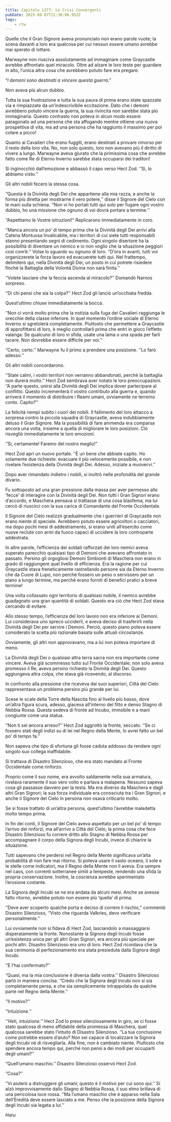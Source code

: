 ```yaml
---
title: Capitolo 1377: Le Crisi Convergenti
pubDate: 2025-08-07T11:30:06.952Z
tags:
    - rtw
---
```



Quelle che il Gran Signore aveva pronunciato non erano parole vuote; la scena davanti a loro era qualcosa per cui nessun essere umano avrebbe mai sperato di lottare.


Marwayne non riusciva assolutamente ad immaginare come Graycastle avrebbe affrontato quel miracolo. Oltre ad alzare le loro teste per guardare in alto, l’unica altra cosa che avrebbero potuto fare era pregare.


“<em>I demoni sono destinati a vincere questa guerra.”</em>


Non aveva più alcun dubbio.


Tutta la sua frustrazione e tutta la sua paura di prima erano state spazzate via e rimpiazzate da un’indescrivibile eccitazione. Dato che i demoni avrebbero potuto vincere la guerra, la sua rivincita non sarebbe stata più immaginaria. Questo contrasto non poteva in alcun modo essere paragonato ad una persona che sta affogando mentre ottiene una nuova prospettiva di vita, ma ad una persona che ha raggiunto il massimo per poi colare a picco!


Quanto ai Cavalieri che erano fuggiti, erano destinati a provare rimorso per il resto della loro vita. No, non solo questo, loro non avevano più il diritto di vivere a lungo. Marwayne aveva giurato che la primissima cosa che avrebbe fatto come Re di Eterno Inverno sarebbe stata occuparsi dei traditori!


Si inginocchiò dall’emozione e abbassò il capo verso Hect Zod. ‘’Sì, lo abbiamo visto.’’


Gli altri nobili fecero la stessa cosa.


‘’Questa è la Divinità degli Dei che appartiene alla mia razza, e anche la forma più diretta per mostrarne il vero potere,’’ disse il Signore del Cielo con le mani sulla schiena. ‘’Non vi ho portati tutti qui solo per fugare ogni vostro dubbio, ho una missione che ognuno di voi dovrà portare a termine.’’


‘’Aspettiamo le Vostre istruzioni!” Replicarono immediatamente in coro.


‘’Manca ancora un po’ di tempo prima che la Divinità degli Dei arrivi alla Catena Montuosa Invalicabile, ma i territori di cui siete tutti responsabili stanno presentando segni di cedimento. Ogni singolo disertore ha la possibilità di diventare un nemico e io non voglio che la situazione peggiori così com’è.’’ Volse lo sguardo su ognuno di loro. ‘’D’ora in avanti, tutti voi organizzerete la forza lavoro ed evacuerete tutti qui. Nel frattempo, delimiterò qui, nella Divinità degli Dei, un posto in cui potrete risiedere finché la Battaglia della Volontà Divina non sarà finita.’’


‘’Volete lasciare che la feccia ascenda al miracolo?’’ Domandò Narnos sorpreso.


‘’Di chi pensi che sia la colpa?’’ Hect Zod gli lanciò un’occhiata fredda.


Quest’ultimo chiuse immediatamente la bocca.


‘’Non ci vorrà molto prima che la notizia sulla fuga dei Cavalieri raggiunga le orecchie della classe inferiore. In quel momento l’ordine sociale di Eterno Inverno si sgretolerà completamente. Piuttosto che permettere a Graycastle di approfittarsi di loro, è meglio controllarli prima che entri in gioco l’effetto valanga. Se qualcuno di loro vi sfida, usate una lama o una spada per farli tacere. Non dovrebbe essere difficile per voi.’’


‘’Certo, certo.’’ Marwayne fu il primo a prendere una posizione. ‘’Lo farò adesso.’’


Gli altri nobili concordarono.


‘’State calmi, i vostri territori non verranno abbandonati, perché la battaglia non durerà molto.’’ Hect Zod sembrava aver notato le loro preoccupazioni. ‘’A parte questo, unirsi alla Divinità degli Dei implica dover partecipare al conflitto. Questo incrementerà il vostro contributo alla guerra e, quando arriverà il momento di distribuire i Reami umani, ovviamente ne terremo conto. Capito?’’


La felicità riempì subito i cuori dei nobili. Il fallimento del loro attacco a sorpresa contro la piccola squadra di Graycastle, aveva indubbiamente deluso il Gran Signore. Ma la possibilità di fare ammenda era comparsa ancora una volta, insieme a quella di migliorare le loro posizioni. Ciò risvegliò immediatamente le loro emozioni.


‘’Sì, certamente! Faremo del nostro meglio!”


Hect Zod aprì un nuovo portale. ‘’È un bene che abbiate capito. Ho solamente due richieste: evacuare il più velocemente possibile, e non rivelare l’esistenza della Divinità degli Dei. Adesso, iniziate a muovervi.’’


Dopo aver rimandato indietro i nobili, si inoltrò nelle profondità del grande divario.


Fu sottoposto ad una gran pressione dalla massa per aver permesso alle ‘fecce’ di interagire con la Divinità degli Dei. Non tutti i Gran Signori erano d’accordo, e Maschera pensava si trattasse di una cosa blasfema, ma lui cercò di riuscirci con la sua carica di Comandante del Fronte Occidentale.


Il Signore del Cielo realizzò gradualmente che i guerrieri di Graycastle non erano niente di speciale. Avrebbero potuto essere agricoltori o cacciatori, ma dopo pochi mesi di addestramento, si erano uniti all’esercito come nuove reclute con armi da fuoco capaci di uccidere la loro controparte addestrata.


In altre parole, l’efficienza dei soldati rafforzati dei loro nemici aveva superato parecchio qualsiasi tipo di Demoni che avevano affrontato in passato. Persino gli orgogliosi Demoni Simbionti di Maschera non erano in grado di raggiungere quel livello di efficienza. Era la ragione per cui Graycastle stava freneticamente rastrellando persone sia da Eterno Inverno che da Cuore di Lupo, non perché fossero un peso o servissero per un piano a lungo termine, ma perché erano forniti di benefici pratici a breve termine!


Una volta collassato ogni territorio di qualsiasi nobile, il nemico avrebbe guadagnato una gran quantità di soldati. Questo era ciò che Hect Zod stava cercando di evitare.


Allo stesso tempo, l’efficienza del loro lavoro non era inferiore ai Demoni. Lui considerava uno spreco ucciderli, e aveva deciso di trasferirli nella Divinità degli Dei per servire i Demoni. Perciò, questo piano poteva essere considerato la scelta più razionale basata sulle attuali circostanze.


Ovviamente, gli altri non approvavano, ma a lui non poteva importare di meno.


La Divinità degli Dei o qualsiasi altra terra sacra non era importante come vincere. Aveva già scommesso tutto sul Fronte Occidentale; non solo aveva promesso il Re, aveva persino richiesto la Divinità degli Dei. Questo aggiungeva altra colpa, che stava già ricevendo, al discorso.


In confronto alla pressione che riceveva dai suoi superiori, Città del Cielo rappresentava un problema persino più grande per lui.


Scese le scale della Torre della Nascita fino al livello più basso, dove un’altra figura scura, adesso, giaceva all’interno del fitto e denso Stagno di Nebbia Rossa. Questa sedeva di fronte ad Incubo, immobile e a mani congiunte come una statua.


‘’Non ti sei ancora arreso?’’ Hect Zod aggrottò la fronte, seccato. ‘’Se ci fossero stati degli indizi su di lei nel Regno della Mente, lo avrei fatto un bel po’ di tempo fa.’’


Non sapeva che tipo di sfortuna gli fosse caduta addosso da rendere ogni singolo suo collega inaffidabile.


Si trattava di Disastro Silenzioso, che era stato mandato al Fronte Occidentale come rinforzo.


Proprio come il suo nome, era avvolto saldamente nella sua armatura, rivelava raramente il suo vero volto e parlava a malapena. Nessuno sapeva cosa gli passasse davvero per la testa. Ma era diverso da Maschera e dagli altri Gran Signori; la sua forza individuale era conosciuta tra i Gran Signori, e anche il Signore del Cielo in persona non osava criticarlo molto.


Se si fosse trattato di un’altra persona, quest’ultimo l’avrebbe maledetta molto tempo prima.


In fin dei conti, il Signore del Cielo aveva aspettato per un bel po’ di tempo l’arrivo dei rinforzi, ma all’arrivo a Città del Cielo, la prima cosa che fece Disastro Silenzioso fu correre dritto allo Stagno di Nebbia Rossa per accompagnare il corpo della Signora degli Incubi, invece di chiarire la situazione.


Tutti sapevano che perdersi nel Regno della Mente significava un’alta probabilità di non fare mai ritorno. Si poteva usare il vasto oceano, il sole e le stelle come indicatori, ma il Regno della Mente non li aveva. Era sempre nel caos, con correnti sotterranee simili a tempeste, rendendo una sfida la propria conservazione.  Inoltre, la coscienza avrebbe sperimentato l’erosione costante.


La Signora degli Incubi se ne era andata da alcuni mesi. Anche se avesse fatto ritorno, avrebbe potuto non essere più ‘quella’ di prima.


‘’Deve aver scoperto qualche porta e deciso di correre il rischio,’’ commentò Disastro Silenzioso, ‘’Visto che riguarda Valkries, devo verificare personalmente.’’


Lui ovviamente non si fidava di Hect Zod, lasciandolo a massaggiarsi disperatamente la fronte. Nonostante la Signora degli Incubi fosse un’esistenza unica per gli altri Gran Signori, era ancora più speciale per pochi altri. Disastro Silenzioso era uno di loro. Hect Zod ricordava che la sua cerimonia di perfezionamento era stata presieduta dalla Signora degli Incubi.


‘’E l’hai confermato?’’


‘’Quasi, ma la mia conclusione è diversa dalla vostra.’’ Disastro Silenzioso parlò in maniera concisa. ‘’Credo che la Signora degli Incubi non si sia completamente persa, e che sia semplicemente intrappolata da qualche parte nel Regno della Mente.’’


‘’Il motivo?’’


‘’Intuizione.’’


<em>‘’Heh, intuizione.’’</em> Hect Zod lo prese silenziosamente in giro, se ci fosse stato qualcosa di meno affidabile della promessa di Maschera, quel qualcosa sarebbe stato l’intuito di Disastro Silenzioso. ‘’La tua conclusione come potrebbe essere d’aiuto? Non sei capace di localizzare la Signora degli Incubi né di risvegliarla. Alla fine, non è cambiato niente. Piuttosto che spendere ancora tempo qui, perché non pensi a dei modi per occuparti degli umani?’’


‘’Quell’umano maschio.’’ Disastro Silenzioso osservò Hect Zod.


‘’Cosa?’’


‘’Vi aiuterò a distruggere gli umani; questo è il motivo per cui sono qui.’’ Si alzò improvvisamente dallo Stagno di Nebbia Rossa, il suo elmo brillava di una pericolosa luce rossa. ‘’Ma l’umano maschio che è apparso nella Sala dell’Eredità deve essere lasciato a me. Penso che la posizione della Signora degli Incubi sia legata a lui.’’


<em>Haru</em>
                                


                                



